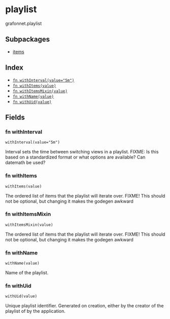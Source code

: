 # playlist

grafonnet.playlist

## Subpackages

* [items](items.md)

## Index

* [`fn withInterval(value="5m")`](#fn-withinterval)
* [`fn withItems(value)`](#fn-withitems)
* [`fn withItemsMixin(value)`](#fn-withitemsmixin)
* [`fn withName(value)`](#fn-withname)
* [`fn withUid(value)`](#fn-withuid)

## Fields

### fn withInterval

```jsonnet
withInterval(value="5m")
```

Interval sets the time between switching views in a playlist.
FIXME: Is this based on a standardized format or what options are available? Can datemath be used?

### fn withItems

```jsonnet
withItems(value)
```

The ordered list of items that the playlist will iterate over.
FIXME! This should not be optional, but changing it makes the godegen awkward

### fn withItemsMixin

```jsonnet
withItemsMixin(value)
```

The ordered list of items that the playlist will iterate over.
FIXME! This should not be optional, but changing it makes the godegen awkward

### fn withName

```jsonnet
withName(value)
```

Name of the playlist.

### fn withUid

```jsonnet
withUid(value)
```

Unique playlist identifier. Generated on creation, either by the
creator of the playlist of by the application.
